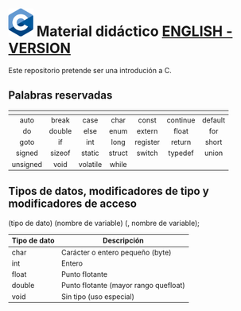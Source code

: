 # <img src="images/C_Logo.png"/> Material didáctico  [ENGLISH - VERSION](README_en.md)


Este repositorio pretende ser una introdución a C.



## Palabras reservadas
| <!-- --> | <!-- --> | <!-- --> | <!-- --> | <!-- --> | <!-- --> | <!-- --> |
|:--------:|:--------:|:--------:|:--------:|:--------:|:--------:|:--------:|
| auto     | break    | case     | char     | const    | continue | default  |
| do       | double   | else     | enum     | extern   | float    | for      |
| goto     | if       | int      | long     | register | return   | short    |
| signed   | sizeof   | static   | struct   | switch   | typedef  | union    |
| unsigned | void     | volatile | while    |          |          |          |

## Tipos de datos, modificadores de tipo y modificadores de acceso
(tipo de dato) (nombre de variable) (, nombre de variable);

|Tipo de dato| Descripción                              |
|------------|------------------------------------------|
|char        |Carácter o entero pequeño (byte)          |
|int         |Entero                                    |
|float       | Punto flotante                           |
|double      | Punto flotante (mayor rango quefloat)    |
|void        | Sin tipo (uso especial)                  |
